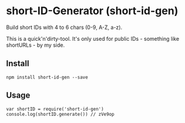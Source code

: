 # short-ID-Generator (short-id-gen)

Build short IDs with 4 to 6 chars (0-9, A-Z, a-z).

This is a quick'n'dirty-tool. It's only used for public IDs - something like shortURLs - by my side.

## Install

	npm install short-id-gen --save

## Usage

	var shortID = require('short-id-gen')
	console.log(shortID.generate()) // zVe9op